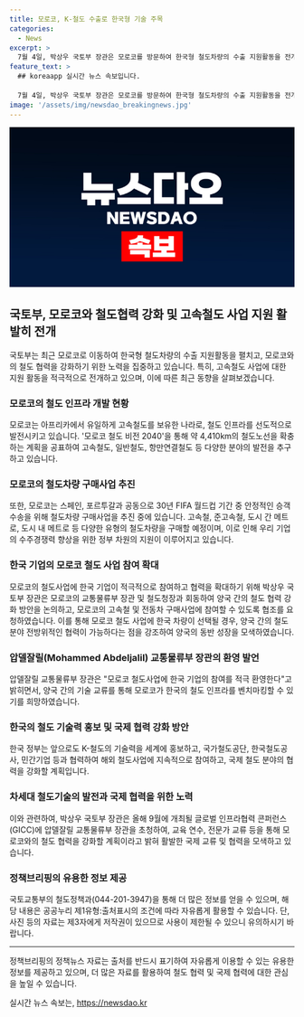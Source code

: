 ```yaml
---
title: 모로코, K-철도 수출로 한국형 기술 주목
categories:
  - News
excerpt: >
  7월 4일, 박상우 국토부 장관은 모로코를 방문하여 한국형 철도차량의 수출 지원활동을 전개했다. 모로코는 아프리카에서 철도 인프라를 개발하는 선도국가로, 2040년까지 4,410km의 철도노선을 확장할 계획이다. 또한, 30년 FIFA 월드컵을 위해 5조 원 규모의 철도차량 구매사업을 추진 중이며, 한국 기업의 수주경쟁력을 높이기 위해 정부 차원의 수주지원이 이뤄졌다. 모로코는 한국의 철도 기술력을 환영하며, 양국 간 협력을 통해 동반 성장을 기대하고 있다. 이에 박상우 장관은 모로코와의 철도 협력을 강화하기 위해 GICC에 압델잘릴 교통물류부 장관을 초청하며, 해외철도사업 수주를 지원할 계획이라고 밝혔다.
feature_text: >
  ## koreaapp 실시간 뉴스 속보입니다.

  7월 4일, 박상우 국토부 장관은 모로코를 방문하여 한국형 철도차량의 수출 지원활동을 전개했다. 모로코는 아프리카에서 철도 인프라를 개발하는 선도국가로, 2040년까지 4,410km의 철도노선을 확장할 계획이다. 또한, 30년 FIFA 월드컵을 위해 5조 원 규모의 철도차량 구매사업을 추진 중이며, 한국 기업의 수주경쟁력을 높이기 위해 정부 차원의 수주지원이 이뤄졌다. 모로코는 한국의 철도 기술력을 환영하며, 양국 간 협력을 통해 동반 성장을 기대하고 있다. 이에 박상우 장관은 모로코와의 철도 협력을 강화하기 위해 GICC에 압델잘릴 교통물류부 장관을 초청하며, 해외철도사업 수주를 지원할 계획이라고 밝혔다.
image: '/assets/img/newsdao_breakingnews.jpg'
---
```


<p><img src="/assets/img/newsdao_breakingnews.jpg" alt="koreaapp 속보" /></p>

<h2 data-ke-size="size26">국토부, 모로코와 철도협력 강화 및 고속철도 사업 지원 활발히 전개</h2>

<p data-ke-size="size16">국토부는 최근 모로코로 이동하여 한국형 철도차량의 수출 지원활동을 펼치고, 모로코와의 철도 협력을 강화하기 위한 노력을 집중하고 있습니다. 특히, 고속철도 사업에 대한 지원 활동을 적극적으로 전개하고 있으며, 이에 따른 최근 동향을 살펴보겠습니다.</p>

<h3 data-ke-size="size24">모로코의 철도 인프라 개발 현황</h3>

<p data-ke-size="size16">모로코는 아프리카에서 유일하게 고속철도를 보유한 나라로, 철도 인프라를 선도적으로 발전시키고 있습니다. '모로코 철도 비전 2040'을 통해 약 4,410km의 철도노선을 확충하는 계획을 공표하여 고속철도, 일반철도, 항만연결철도 등 다양한 분야의 발전을 추구하고 있습니다.</p>

<h3 data-ke-size="size24">모로코의 철도차량 구매사업 추진</h3>

<p data-ke-size="size16">또한, 모로코는 스페인, 포르투갈과 공동으로 30년 FIFA 월드컵 기간 중 안정적인 승객 수송을 위해 철도차량 구매사업을 추진 중에 있습니다. 고속철, 준고속철, 도시 간 메트로, 도시 내 메트로 등 다양한 유형의 철도차량을 구매할 예정이며, 이로 인해 우리 기업의 수주경쟁력 향상을 위한 정부 차원의 지원이 이루어지고 있습니다.</p>

<h3 data-ke-size="size24">한국 기업의 모로코 철도 사업 참여 확대</h3>

<p data-ke-size="size16">모로코의 철도사업에 한국 기업이 적극적으로 참여하고 협력을 확대하기 위해 박상우 국토부 장관은 모로코의 교통물류부 장관 및 철도청장과 회동하여 양국 간의 철도 협력 강화 방안을 논의하고, 모로코의 고속철 및 전동차 구매사업에 참여할 수 있도록 협조를 요청하였습니다. 이를 통해 모로코 철도 사업에 한국 차량이 선택될 경우, 양국 간의 철도 분야 전방위적인 협력이 가능하다는 점을 강조하여 양국의 동반 성장을 모색하였습니다.</p>

<h3 data-ke-size="size24">압델잘릴(Mohammed Abdeljalil) 교통물류부 장관의 환영 발언</h3>

<p data-ke-size="size16">압델잘릴 교통물류부 장관은 "모로코 철도사업에 한국 기업의 참여를 적극 환영한다"고 밝히면서, 양국 간의 기술 교류를 통해 모로코가 한국의 철도 인프라를 벤치마킹할 수 있기를 희망하였습니다.</p>

<h3 data-ke-size="size24">한국의 철도 기술력 홍보 및 국제 협력 강화 방안</h3>

<p data-ke-size="size16">한국 정부는 앞으로도 K-철도의 기술력을 세계에 홍보하고, 국가철도공단, 한국철도공사, 민간기업 등과 협력하여 해외 철도사업에 지속적으로 참여하고, 국제 철도 분야의 협력을 강화할 계획입니다.</p>

<h3 data-ke-size="size24">차세대 철도기술의 발전과 국제 협력을 위한 노력</h3>

<p data-ke-size="size16">이와 관련하여, 박상우 국토부 장관은 올해 9월에 개최될 글로벌 인프라협력 콘퍼런스(GICC)에 압델잘릴 교통물류부 장관을 초청하여, 교육 연수, 전문가 교류 등을 통해 모로코와의 철도 협력을 강화할 계획이라고 밝혀 활발한 국제 교류 및 협력을 모색하고 있습니다.</p>

<h3 data-ke-size="size24">정책브리핑의 유용한 정보 제공</h3>

<p data-ke-size="size16">국토교통부의 철도정책과(044-201-3947)을 통해 더 많은 정보를 얻을 수 있으며, 해당 내용은 공공누리 제1유형:출처표시의 조건에 따라 자유롭게 활용할 수 있습니다. 단, 사진 등의 자료는 제3자에게 저작권이 있으므로 사용이 제한될 수 있으니 유의하시기 바랍니다.</p>

<hr>

<p data-ke-size="size16">정책브리핑의 정책뉴스 자료는 출처를 반드시 표기하여 자유롭게 이용할 수 있는 유용한 정보를 제공하고 있으며, 더 많은 자료를 활용하여 철도 협력 및 국제 협력에 대한 관심을 높일 수 있습니다.</p>
실시간 뉴스 속보는, <a href="https://newsdao.kr" rel="dofollow">https://newsdao.kr</a>


